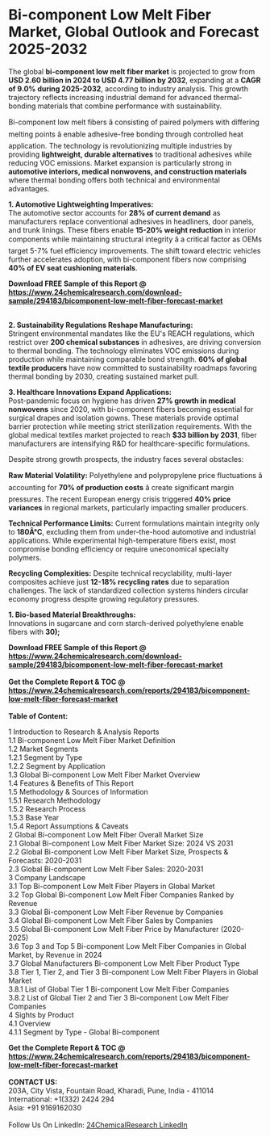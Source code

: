 <h1>Bi-component Low Melt Fiber Market, Global Outlook and Forecast 2025-2032</h1><p>The global <strong>bi-component low melt fiber market</strong> is projected to grow from <strong>USD 2.60 billion in 2024 to USD 4.77 billion by 2032</strong>, expanding at a <strong>CAGR of 9.0% during 2025-2032</strong>, according to industry analysis. This growth trajectory reflects increasing industrial demand for advanced thermal-bonding materials that combine performance with sustainability.</p><p>Bi-component low melt fibers â consisting of paired polymers with differing melting points â enable adhesive-free bonding through controlled heat application. The technology is revolutionizing multiple industries by providing <strong>lightweight, durable alternatives</strong> to traditional adhesives while reducing VOC emissions. Market expansion is particularly strong in <strong>automotive interiors, medical nonwovens, and construction materials</strong> where thermal bonding offers both technical and environmental advantages.</p><p><strong>1. Automotive Lightweighting Imperatives:</strong><br>
The automotive sector accounts for <strong>28% of current demand</strong> as manufacturers replace conventional adhesives in headliners, door panels, and trunk linings. These fibers enable <strong>15-20% weight reduction</strong> in interior components while maintaining structural integrity â a critical factor as OEMs target 5-7% fuel efficiency improvements. The shift toward electric vehicles further accelerates adoption, with bi-component fibers now comprising <strong>40% of EV seat cushioning materials</strong>.</p><div><b>Download FREE Sample of this Report @ 
            <a href="https://www.24chemicalresearch.com/download-sample/294183/bicomponent-low-melt-fiber-forecast-market">
            https://www.24chemicalresearch.com/download-sample/294183/bicomponent-low-melt-fiber-forecast-market</a></b></div><br><p><strong>2. Sustainability Regulations Reshape Manufacturing:</strong><br>
Stringent environmental mandates like the EU's REACH regulations, which restrict over <strong>200 chemical substances</strong> in adhesives, are driving conversion to thermal bonding. The technology eliminates VOC emissions during production while maintaining comparable bond strength. <strong>60% of global textile producers</strong> have now committed to sustainability roadmaps favoring thermal bonding by 2030, creating sustained market pull.</p><p><strong>3. Healthcare Innovations Expand Applications:</strong><br>
Post-pandemic focus on hygiene has driven <strong>27% growth in medical nonwovens</strong> since 2020, with bi-component fibers becoming essential for surgical drapes and isolation gowns. These materials provide optimal barrier protection while meeting strict sterilization requirements. With the global medical textiles market projected to reach <strong>$33 billion by 2031</strong>, fiber manufacturers are intensifying R&amp;D for healthcare-specific formulations.</p><p>Despite strong growth prospects, the industry faces several obstacles:</p><p><strong>Raw Material Volatility:</strong> Polyethylene and polypropylene price fluctuations â accounting for <strong>70% of production costs</strong> â create significant margin pressures. The recent European energy crisis triggered <strong>40% price variances</strong> in regional markets, particularly impacting smaller producers.</p><p><strong>Technical Performance Limits:</strong> Current formulations maintain integrity only to <strong>180Â°C</strong>, excluding them from under-the-hood automotive and industrial applications. While experimental high-temperature fibers exist, most compromise bonding efficiency or require uneconomical specialty polymers.</p><p><strong>Recycling Complexities:</strong> Despite technical recyclability, multi-layer composites achieve just <strong>12-18% recycling rates</strong> due to separation challenges. The lack of standardized collection systems hinders circular economy progress despite growing regulatory pressures.</p><p><strong>1. Bio-based Material Breakthroughs:</strong><br>
Innovations in sugarcane and corn starch-derived polyethylene enable fibers with <strong>30);

</strong></p><div><b>Download FREE Sample of this Report @ 
            <a href="https://www.24chemicalresearch.com/download-sample/294183/bicomponent-low-melt-fiber-forecast-market">
            https://www.24chemicalresearch.com/download-sample/294183/bicomponent-low-melt-fiber-forecast-market</a></b></div><br><div><b>Get the Complete Report & TOC @ 
            <a href="https://www.24chemicalresearch.com/reports/294183/bicomponent-low-melt-fiber-forecast-market">
            https://www.24chemicalresearch.com/reports/294183/bicomponent-low-melt-fiber-forecast-market</a></b></div><br>
            <b>Table of Content:</b><p>1 Introduction to Research & Analysis Reports<br />
 1.1 Bi-component Low Melt Fiber Market Definition<br />
 1.2 Market Segments<br />
 1.2.1 Segment by Type<br />
 1.2.2 Segment by Application<br />
 1.3 Global Bi-component Low Melt Fiber Market Overview<br />
 1.4 Features & Benefits of This Report<br />
 1.5 Methodology & Sources of Information<br />
 1.5.1 Research Methodology<br />
 1.5.2 Research Process<br />
 1.5.3 Base Year<br />
 1.5.4 Report Assumptions & Caveats<br />
2 Global Bi-component Low Melt Fiber Overall Market Size<br />
 2.1 Global Bi-component Low Melt Fiber Market Size: 2024 VS 2031<br />
 2.2 Global Bi-component Low Melt Fiber Market Size, Prospects & Forecasts: 2020-2031<br />
 2.3 Global Bi-component Low Melt Fiber Sales: 2020-2031<br />
3 Company Landscape<br />
 3.1 Top Bi-component Low Melt Fiber Players in Global Market<br />
 3.2 Top Global Bi-component Low Melt Fiber Companies Ranked by Revenue<br />
 3.3 Global Bi-component Low Melt Fiber Revenue by Companies<br />
 3.4 Global Bi-component Low Melt Fiber Sales by Companies<br />
 3.5 Global Bi-component Low Melt Fiber Price by Manufacturer (2020-2025)<br />
 3.6 Top 3 and Top 5 Bi-component Low Melt Fiber Companies in Global Market, by Revenue in 2024<br />
 3.7 Global Manufacturers Bi-component Low Melt Fiber Product Type<br />
 3.8 Tier 1, Tier 2, and Tier 3 Bi-component Low Melt Fiber Players in Global Market<br />
 3.8.1 List of Global Tier 1 Bi-component Low Melt Fiber Companies<br />
 3.8.2 List of Global Tier 2 and Tier 3 Bi-component Low Melt Fiber Companies<br />
4 Sights by Product<br />
 4.1 Overview<br />
 4.1.1 Segment by Type - Global Bi-component </p><div><b>Get the Complete Report & TOC @ 
            <a href="https://www.24chemicalresearch.com/reports/294183/bicomponent-low-melt-fiber-forecast-market">
            https://www.24chemicalresearch.com/reports/294183/bicomponent-low-melt-fiber-forecast-market</a></b></div><br><b>CONTACT US:</b><br>
            203A, City Vista, Fountain Road, Kharadi, Pune, India - 411014<br>
            International: +1(332) 2424 294<br>
            Asia: +91 9169162030 <br><br>
            Follow Us On LinkedIn: <a href="https://www.linkedin.com/company/24chemicalresearch/">24ChemicalResearch LinkedIn</a>